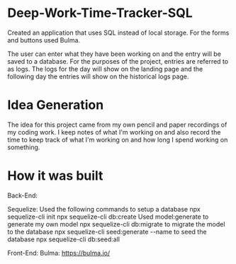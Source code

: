 # Deep-Work-Time-Tracker-SQL
Created an application that uses SQL instead of local storage. For the forms and buttons used Bulma. 

The user can enter what they have been working on and the entry will be saved to a database. For the purposes of the project, entries are referred to as logs. The logs for the day will show on the landing page and the following day the entries will show on the historical logs page. 

# Idea Generation 

The idea for this project came from my own pencil and paper recordings of my coding work. I keep notes of what I'm working on and also record the time to keep track of what I'm working on and how long I spend working on something. 

# How it was built

Back-End: 

Sequelize: Used the following commands to setup a database 
npx sequelize-cli init
npx sequelize-cli db:create
Used model:generate to generate my own model
npx sequelize-cli db:migrate to migrate the model to the database
npx sequelize-cli seed:generate --name to seed the database
npx sequelize-cli db:seed:all


Front-End: 
Bulma: https://bulma.io/


